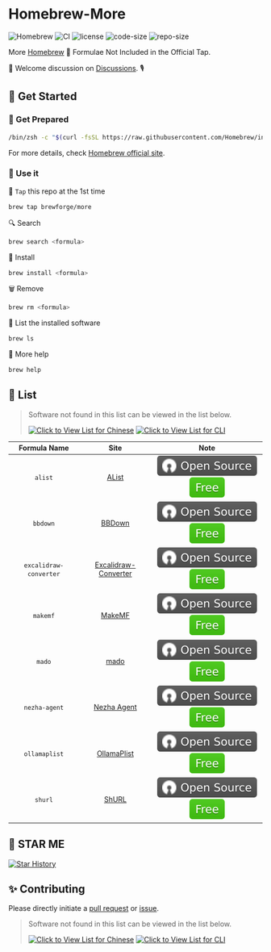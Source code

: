 # Homebrew-More

![Homebrew](https://img.shields.io/badge/-Homebrew-FBB040?labelColor=555555&logoColor=FFFFFF&logo=homebrew) ![CI](https://github.com/Brewforge/homebrew-more/actions/workflows/schedule.yml/badge.svg) ![license](https://img.shields.io/github/license/Brewforge/homebrew-more) ![code-size](https://img.shields.io/github/languages/code-size/Brewforge/homebrew-more) ![repo-size](https://img.shields.io/github/repo-size/Brewforge/homebrew-more)

More [Homebrew](https://github.com/Homebrew/brew) 🍺 Formulae Not Included in the Official Tap.

👏 Welcome discussion on [Discussions](https://github.com/orgs/Brewforge/discussions). 🎙️

## 🍺 Get Started

### 🏃 Get Prepared

```sh
/bin/zsh -c "$(curl -fsSL https://raw.githubusercontent.com/Homebrew/install/master/install.sh)"
```

For more details, check [Homebrew official site](https://brew.sh/).

### 🚀 Use it

🚰 `Tap` this repo at the 1st time

```bash
brew tap brewforge/more
```

🔍 Search

```sh
brew search <formula>
```

🛒 Install

```sh
brew install <formula>
```

🗑️ Remove

```sh
brew rm <formula>
```

🧾 List the installed software

```sh
brew ls
```

🙏 More help

```sh
brew help
```

## 📝 List

> Software not found in this list can be viewed in the list below.
>
> [![Click to View List for Chinese](https://img.shields.io/badge/List_for_Chinese-red?style=for-the-badge&logo=homebrew&label=Click%20to%20view)](https://github.com/Brewforge/homebrew-chinese)
> [![Click to View List for CLI](https://img.shields.io/badge/List_for_Global-red?style=for-the-badge&logo=homebrew&label=Click%20to%20view)](https://github.com/Brewforge/homebrew-extras)

|      Formula Name      |                                  Site                                   |                 Note                 |
| :--------------------: | :---------------------------------------------------------------------: | :----------------------------------: |
|        `alist`         |                     [AList](https://alist.nn.ci/zh)                     | ![a](assets/a.svg)![1](assets/1.svg) |
|        `bbdown`        |               [BBDown](https://github.com/nilaoda/BBDown)               | ![a](assets/a.svg)![1](assets/1.svg) |
| `excalidraw-converter` | [Excalidraw-Converter](https://github.com/sindrel/excalidraw-converter) | ![a](assets/a.svg)![1](assets/1.svg) |
|        `makemf`        |                [MakeMF](https://github.com/Mrered/Gobin)                | ![a](assets/a.svg)![1](assets/1.svg) |
|         `mado`         |                 [mado](https://github.com/akiomik/mado)                 | ![a](assets/a.svg)![1](assets/1.svg) |
|     `nezha-agent`      |                    [Nezha Agent](https://nezha.wiki)                    | ![a](assets/a.svg)![1](assets/1.svg) |
|     `ollamaplist`      |             [OllamaPlist](https://github.com/Mrered/Gobin)              | ![a](assets/a.svg)![1](assets/1.svg) |
|        `shurl`         |               [ShURL](https://github.com/Mrered/yourlsh)                | ![a](assets/a.svg)![1](assets/1.svg) |

## 🌟 STAR ME

[![Star History](https://starchart.cc/Brewforge/homebrew-more.svg?variant=adaptive)](https://starchart.cc/Brewforge/homebrew-more)

## ✨ Contributing

Please directly initiate a [pull request](https://github.com/Brewforge/homebrew-more/compare) or [issue](https://github.com/Brewforge/homebrew-more/issues/new/choose).

<!-- ## ❤️ Sponsors -->

> Software not found in this list can be viewed in the list below.
>
> [![Click to View List for Chinese](https://img.shields.io/badge/List_for_Chinese-red?style=for-the-badge&logo=homebrew&label=Click%20to%20view)](https://github.com/Brewforge/homebrew-chinese)
> [![Click to View List for CLI](https://img.shields.io/badge/List_for_Global-red?style=for-the-badge&logo=homebrew&label=Click%20to%20view)](https://github.com/Brewforge/homebrew-extras)
